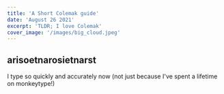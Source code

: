 ```yaml
---
title: 'A Short Colemak guide'
date: 'August 26 2021'
excerpt: 'TLDR; I love Colemak'
cover_image: '/images/big_cloud.jpeg'
---
```

<!-- --- -->
<!-- title: 'A tour of my zsh setup' -->
<!-- date: 'September 26 2021' -->
<!-- excerpt: 'Walkabout part 2, anyone?' -->
<!-- cover_image: '/images/big_cloud_2.jpeg' -->
<!-- --- -->

##  arisoetnarosietnarst

I type so quickly and accurately now (not just because I've spent a lifetime on monkeytype!)


